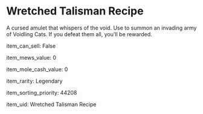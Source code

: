 # Wretched Talisman Recipe

A cursed amulet that whispers of the void. Use to summon an invading army of Voidling Cats. If you defeat them all, you'll be rewarded.

item_can_sell: False

item_mews_value: 0

item_mole_cash_value: 0

item_rarity: Legendary

item_sorting_priority: 44208

item_uid: Wretched Talisman Recipe